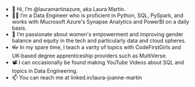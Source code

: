 - 👋 Hi, I’m @lauramartinazure, aka Laura Martin.
- 👩‍💻 I’m a Data Engineer who is proficient in Python, SQL, PySpark, and works with Mucrosoft Azure's Synapse Analytics and PowerBI on a daily basis. 
- 💪 I’m passionate about women's empowerment and improving gender balance and equity in the tech and particularly data and cloud spheres.
- 👓 In my spare time, I teach a varity of topics with CodeFirstGirls and UK-based degree apprenticeship providers such as MultiVerse.
- 📽 I can occasionally be found making YouTube Videos about SQL and topics in Data Engineering.
- 📫 You can reach me at linked.in/laura-joanne-martin

<!---
lauramartinazure/lauramartinazure is a ✨ special ✨ repository because its `README.md` (this file) appears on your GitHub profile.
You can click the Preview link to take a look at your changes.
--->
